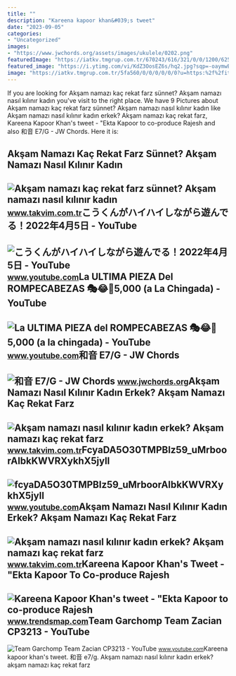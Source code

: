 ```yaml
---
title: ""
description: "Kareena kapoor khan&#039;s tweet"
date: "2023-09-05"
categories:
- "Uncategorized"
images:
- "https://www.jwchords.org/assets/images/ukulele/0202.png"
featuredImage: "https://iatkv.tmgrup.com.tr/670243/616/321/0/0/1200/625?u=https:%2f%2fitkv.tmgrup.com.tr%2f2022%2f02%2f02%2faksam-namazi-nasil-kilinir-kadin-erkek-aksam-namazi-kac-rekat-farz-sunnet-diyanet-aksam-namazi-kaca-kadar-kili-1643814274342.jpg"
featured_image: "https://i.ytimg.com/vi/KdZ3OosEZ6s/hq2.jpg?sqp=-oaymwEoCOADEOgC8quKqQMcGADwAQH4Ad4EgAK4CIoCDAgAEAEYZSBMKGMwDw==&amp;rs=AOn4CLCfzFvJaPoNerKMbSKycXF-fCyaDA"
image: "https://iatkv.tmgrup.com.tr/5fa560/0/0/0/0/0/0?u=https:%2f%2fitkv.tmgrup.com.tr%2f2022%2f02%2f02%2faksam-namazi-nasil-kilinir-kadin-erkek-aksam-namazi-kac-rekat-farz-sunnet-diyanet-aksam-namazi-kaca-kadar-kili-1643814398982.jpg&amp;mw=616"
---
```


If you are looking for Akşam namazı kaç rekat farz sünnet? Akşam namazı nasıl kılınır kadın you've visit to the right place. We have 9 Pictures about Akşam namazı kaç rekat farz sünnet? Akşam namazı nasıl kılınır kadın like Akşam namazı nasıl kılınır kadın erkek? Akşam namazı kaç rekat farz, Kareena Kapoor Khan's tweet - "Ekta Kapoor to co-produce Rajesh and also 和音 E7/G - JW Chords. Here it is:

Akşam Namazı Kaç Rekat Farz Sünnet? Akşam Namazı Nasıl Kılınır Kadın
--------------------------------------------------------------------

 ![Akşam namazı kaç rekat farz sünnet? Akşam namazı nasıl kılınır kadın](https://iatkv.tmgrup.com.tr/41926b/0/0/0/0/0/0?u=https:%2f%2fitkv.tmgrup.com.tr%2f2022%2f02%2f02%2faksam-namazi-nasil-kilinir-kadin-erkek-aksam-namazi-kac-rekat-farz-sunnet-diyanet-aksam-namazi-kaca-kadar-kili-1643814392216.jpg&mw=616) <small>www.takvim.com.tr</small>こうくんがハイハイしながら遊んでる！2022年4月5日 - YouTube
-------------------------------------

 ![こうくんがハイハイしながら遊んでる！2022年4月5日 - YouTube](https://i.ytimg.com/vi/H2fAEMesIjo/maxresdefault.jpg?sqp=-oaymwEmCIAKENAF8quKqQMa8AEB-AH-CYAC0AWKAgwIABABGGUgXyhTMA8=&rs=AOn4CLCJYSghky0o-ilndxvg6fCYAda1ug) <small>www.youtube.com</small>La ULTIMA PIEZA Del ROMPECABEZAS 🎭😂🧘5,000 (a La Chingada) - YouTube
-------------------------------------------------------------------

 ![La ULTIMA PIEZA del ROMPECABEZAS 🎭😂🧘5,000 (a la chingada) - YouTube](https://i.ytimg.com/vi/KdZ3OosEZ6s/hq2.jpg?sqp=-oaymwEoCOADEOgC8quKqQMcGADwAQH4Ad4EgAK4CIoCDAgAEAEYZSBMKGMwDw==&rs=AOn4CLCfzFvJaPoNerKMbSKycXF-fCyaDA) <small>www.youtube.com</small>和音 E7/G - JW Chords
-------------------

 ![和音 E7/G - JW Chords](https://www.jwchords.org/assets/images/ukulele/0202.png) <small>www.jwchords.org</small>Akşam Namazı Nasıl Kılınır Kadın Erkek? Akşam Namazı Kaç Rekat Farz
-------------------------------------------------------------------

 ![Akşam namazı nasıl kılınır kadın erkek? Akşam namazı kaç rekat farz](https://iatkv.tmgrup.com.tr/5fa560/0/0/0/0/0/0?u=https:%2f%2fitkv.tmgrup.com.tr%2f2022%2f02%2f02%2faksam-namazi-nasil-kilinir-kadin-erkek-aksam-namazi-kac-rekat-farz-sunnet-diyanet-aksam-namazi-kaca-kadar-kili-1643814398982.jpg&mw=616) <small>www.takvim.com.tr</small>FcyaDA5O30TMPBIz59\_uMrboorAIbkKWVRXykhX5jylI
---------------------------------------------

 ![fcyaDA5O30TMPBIz59_uMrboorAIbkKWVRXykhX5jylI](https://yt3.googleusercontent.com/fcyaDA5O30TMPBIz59_uMrboorAIbkKWVRXykhX5jylI_mHsQMtKYRKrSU6WFKQalZc67BxTzAc=s900-c-k-c0x00ffffff-no-rj) <small>www.youtube.com</small>Akşam Namazı Nasıl Kılınır Kadın Erkek? Akşam Namazı Kaç Rekat Farz
-------------------------------------------------------------------

 ![Akşam namazı nasıl kılınır kadın erkek? Akşam namazı kaç rekat farz](https://iatkv.tmgrup.com.tr/670243/616/321/0/0/1200/625?u=https:%2f%2fitkv.tmgrup.com.tr%2f2022%2f02%2f02%2faksam-namazi-nasil-kilinir-kadin-erkek-aksam-namazi-kac-rekat-farz-sunnet-diyanet-aksam-namazi-kaca-kadar-kili-1643814274342.jpg) <small>www.takvim.com.tr</small>Kareena Kapoor Khan's Tweet - "Ekta Kapoor To Co-produce Rajesh
---------------------------------------------------------------

 ![Kareena Kapoor Khan's tweet - "Ekta Kapoor to co-produce Rajesh](https://pbs.twimg.com/media/Fcyada8X0AANSFu.jpg) <small>www.trendsmap.com</small>Team Garchomp Team Zacian CP3213 - YouTube
------------------------------------------

 ![Team Garchomp Team Zacian CP3213 - YouTube](https://i.ytimg.com/vi/HYLCwcE-Dgc/maxres2.jpg?sqp=-oaymwEoCIAKENAF8quKqQMcGADwAQH4AYwCgALgA4oCDAgAEAEYRSBHKGUwDw==&rs=AOn4CLC_ulBvmvqa2cf2uT56Qfk3FCYaDA) <small>www.youtube.com</small>Kareena kapoor khan's tweet. 和音 e7/g. Akşam namazı nasıl kılınır kadın erkek? akşam namazı kaç rekat farz
